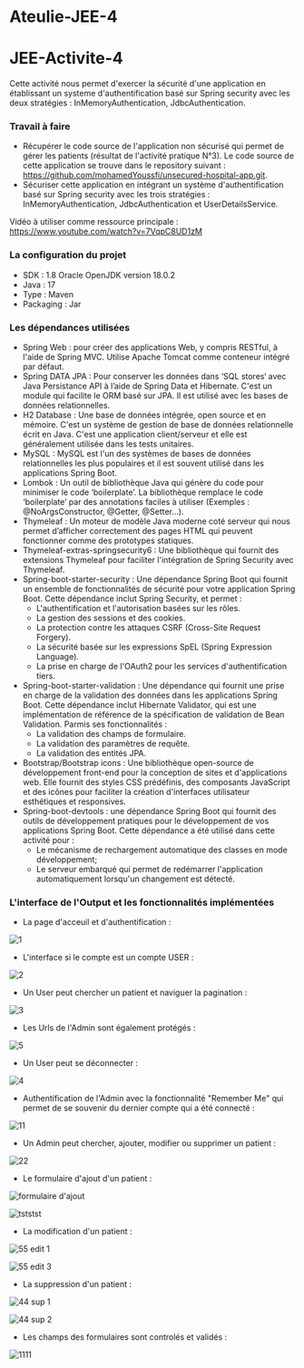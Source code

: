 # Ateulie-JEE-4


# JEE-Activite-4

Cette activité nous permet d'exercer la sécurité d'une application en établissant un systeme d'authentification basé sur Spring security avec les deux stratégies : InMemoryAuthentication, JdbcAuthentication.

   ### Travail à faire ###

- Récupérer le code source de l'application non sécurisé qui permet de gérer les patients (résultat de l'activité pratique N°3). Le code source de cette application se trouve dans le repository suivant : https://github.com/mohamedYoussfi/unsecured-hospital-app.git.
- Sécuriser cette application en intégrant un système d'authentification basé sur Spring security avec les trois stratégies : InMemoryAuthentication, JdbcAuthentication et UserDetailsService.

Vidéo à utiliser comme ressource principale : https://www.youtube.com/watch?v=7VqpC8UD1zM




### La configuration du projet ### 
- SDK : 1.8 Oracle OpenJDK version 18.0.2
- Java : 17
- Type : Maven 
- Packaging : Jar 

### Les dépendances utilisées ### 
- Spring Web : pour créer des applications Web, y compris RESTful, à l'aide de Spring MVC. Utilise Apache Tomcat comme conteneur intégré par défaut.
- Spring DATA JPA : Pour conserver les données dans ‘SQL stores‘ avec Java Persistance API à l’aide de Spring Data et Hibernate. C'est un module qui facilite le ORM basé sur JPA. Il est utilisé avec les bases de données relationnelles.
- H2 Database : Une base de données intégrée, open source et en mémoire. C'est un système de gestion de base de données relationnelle écrit en Java. C'est une application client/serveur et elle est généralement utilisée dans les tests unitaires.
- MySQL : MySQL est l'un des systèmes de bases de données relationnelles les plus populaires et il est souvent utilisé dans les applications Spring Boot.
- Lombok : Un outil de bibliothèque Java qui génère du code pour minimiser le code ‘boilerplate’. La bibliothèque remplace le code ‘boilerplate’ par des annotations faciles à utiliser (Exemples : @NoArgsConstructor, @Getter, @Setter…).
- Thymeleaf : Un moteur de modèle Java moderne coté serveur qui nous permet d’afficher correctement des pages HTML qui peuvent fonctionner comme des prototypes statiques.
- Thymeleaf-extras-springsecurity6 : Une bibliothèque qui fournit des extensions Thymeleaf pour faciliter l'intégration de Spring Security avec Thymeleaf.
- Spring-boot-starter-security : Une dépendance Spring Boot qui fournit un ensemble de fonctionnalités de sécurité pour votre application Spring Boot. Cette dépendance inclut Spring Security, et permet :
    * L'authentification et l'autorisation basées sur les rôles.
    * La gestion des sessions et des cookies.
    * La protection contre les attaques CSRF (Cross-Site Request Forgery).
    * La sécurité basée sur les expressions SpEL (Spring Expression Language).
    * La prise en charge de l'OAuth2 pour les services d'authentification tiers.
- Spring-boot-starter-validation : Une dépendance qui fournit une prise en charge de la validation des données dans les applications Spring Boot. Cette dépendance inclut Hibernate Validator, qui est une implémentation de référence de la spécification de validation de Bean Validation. Parmis ses fonctionnalités :
    * La validation des champs de formulaire.
    * La validation des paramètres de requête.
    * La validation des entités JPA.
- Bootstrap/Bootstrap icons : Une bibliothèque open-source de développement front-end pour la conception de sites et d'applications web. Elle fournit des styles CSS prédéfinis, des composants JavaScript et des icônes pour faciliter la création d'interfaces utilisateur esthétiques et responsives.
- Spring-boot-devtools : une dépendance Spring Boot qui fournit des outils de développement pratiques pour le développement de vos applications Spring Boot. Cette dépendance a été utilisé dans cette activité pour :
    * Le mécanisme de rechargement automatique des classes en mode développement; 
    * Le serveur embarqué qui permet de redémarrer l'application automatiquement lorsqu'un changement est détecté.
    
### L'interface de l'Output et les fonctionnalités implémentées ### 

- La page d'acceuil et d'authentification :  

![1](https://user-images.githubusercontent.com/60039200/232346478-8d62c8e7-b6e4-4a42-ac23-6e84c1263439.PNG)

- L'interface si le compte est un compte USER : 

![2](https://user-images.githubusercontent.com/60039200/232346817-426ba489-2a6e-4c45-a65c-058f1f452c97.PNG)

- Un User peut chercher un patient et naviguer la pagination : 

![3](https://user-images.githubusercontent.com/60039200/232346946-3b67e52e-0791-4cd3-a730-e11577f71ede.PNG)

- Les Urls de l'Admin sont également protégés :

![5](https://user-images.githubusercontent.com/60039200/232347050-5e1fc920-5b6d-4638-8d30-f5d0a9b13468.PNG)

- Un User peut se déconnecter : 

![4](https://user-images.githubusercontent.com/60039200/232347141-68c01269-96ba-4cdf-aec1-d158c628aecd.PNG)

- Authentification de l'Admin avec la fonctionnalité "Remember Me" qui permet de se souvenir du dernier compte qui a été connecté : 

![11](https://user-images.githubusercontent.com/60039200/232347341-23d467bd-4cb1-4b7b-9c8d-c940cbc3c3dc.PNG)

- Un Admin peut chercher, ajouter, modifier ou supprimer un patient : 

![22](https://user-images.githubusercontent.com/60039200/232347833-c8b65574-d538-43a2-a44f-da3075dbb772.PNG)

- Le formulaire d'ajout d'un patient :

![formulaire d'ajout](https://user-images.githubusercontent.com/60039200/232347675-3c7b99d4-1ae4-4cc5-a5fe-ca21c94a41b7.PNG)

![tststst](https://user-images.githubusercontent.com/60039200/232347714-6c358c00-5cbc-4dff-9e09-d25ccefc72aa.PNG)

- La modification d'un patient : 

![55 edit 1](https://user-images.githubusercontent.com/60039200/232349351-18bb4f59-3ed0-4331-81bd-815ff5206a7a.PNG)

![55 edit 3](https://user-images.githubusercontent.com/60039200/232348396-516d689d-9fbc-447a-be12-16e675d70cae.PNG)

- La suppression d'un patient : 

![44 sup 1](https://user-images.githubusercontent.com/60039200/232347919-52c3f1c8-828c-43b6-a6b7-65420295cd67.PNG)

![44 sup 2](https://user-images.githubusercontent.com/60039200/232348030-79dccd4c-a15b-49c8-b83e-b7bdabbbcd83.PNG)

- Les champs des formulaires sont controlés et validés :

![1111](https://user-images.githubusercontent.com/60039200/232349593-745715cf-262d-446b-9f97-8bc4ca86a29e.PNG)
